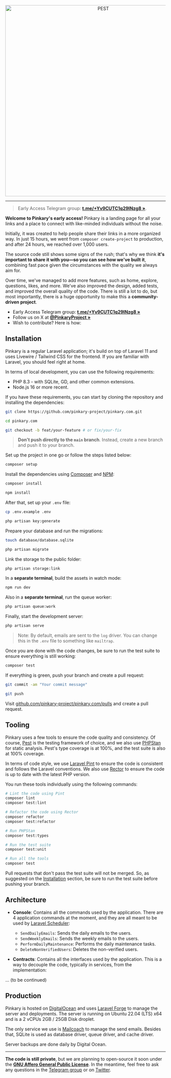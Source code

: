 <p align="center">
    <img src="https://pinkary.com/img/logo.svg" width="600" alt="PEST">
</p>

------

> Early Access Telegram group: **[t.me/+Yv9CUTC1q29lNzg8 »](https://t.me/+Yv9CUTC1q29lNzg8)**.

**Welcome to Pinkary's early access!** Pinkary is a landing page for all your links and a place to connect with like-minded individuals without the noise.

Initially, it was created to help people share their links in a more organized way. In just 15 hours, we went from `composer create-project` to production, and after 24 hours, we reached over 1,000 users.

The source code still shows some signs of the rush; that's why we think **it's important to share it with you—so you can see how we've built it**, combining fast pace given the circumstances with the quality we always aim for.

Over time, we've managed to add more features, such as home, explore, questions, likes, and more. We've also improved the design, added tests, and improved the overall quality of the code. There is still a lot to do, but most importantly, there is a huge opportunity to make this a **community-driven project**.

- Early Access Telegram group: **[t.me/+Yv9CUTC1q29lNzg8 »](https://t.me/+Yv9CUTC1q29lNzg8)**
- Follow us on X at **[@PinkaryProject »](https://twitter.com/PinkaryProject)**
- Wish to contribute? Here is how:

## Installation

Pinkary is a regular Laravel application; it's build on top of Laravel 11 and uses Livewire / Tailwind CSS for the frontend. If you are familiar with Laravel, you should feel right at home.

In terms of local development, you can use the following requirements:

- PHP 8.3 - with SQLite, GD, and other common extensions.
- Node.js 16 or more recent.

If you have these requirements, you can start by cloning the repository and installing the dependencies:

```bash
git clone https://github.com/pinkary-project/pinkary.com.git

cd pinkary.com

git checkout -b feat/your-feature # or fix/your-fix
```

> **Don't push directly to the `main` branch**. Instead, create a new branch and push it to your branch.

Set up the project in one go or follow the steps listed below:

```bash
composer setup
```

Install the dependencies using [Composer](https://getcomposer.org) and [NPM](https://www.npmjs.com):

```bash
composer install

npm install
```

After that, set up your `.env` file:

```bash
cp .env.example .env

php artisan key:generate
```

Prepare your database and run the migrations:

```bash
touch database/database.sqlite

php artisan migrate
```

Link the storage to the public folder:

```bash
php artisan storage:link
```

In a **separate terminal**, build the assets in watch mode:

```bash
npm run dev
```

Also in a **separate terminal**, run the queue worker:

```bash
php artisan queue:work
```

Finally, start the development server:

```bash
php artisan serve
```

> Note: By default, emails are sent to the `log` driver. You can change this in the `.env` file to something like `mailtrap`.

Once you are done with the code changes, be sure to run the test suite to ensure everything is still working:

```bash
composer test
```

If everything is green, push your branch and create a pull request:

```bash
git commit -am "Your commit message"

git push
```

Visit [github.com/pinkary-project/pinkary.com/pulls](https://github.com/pinkary-project/pinkary.com/pulls) and create a pull request.

## Tooling

Pinkary uses a few tools to ensure the code quality and consistency. Of course, [Pest](https://pestphp.com) is the testing framework of choice, and we also use [PHPStan](https://phpstan.org) for static analysis.  Pest's type coverage is at 100%, and the test suite is also at 100% coverage.

In terms of code style, we use [Laravel Pint](https://laravel.com/docs/11.x/pint) to ensure the code is consistent and follows the Laravel conventions. We also use [Rector](https://getrector.org) to ensure the code is up to date with the latest PHP version.

You run these tools individually using the following commands:

```bash
# Lint the code using Pint
composer lint
composer test:lint

# Refactor the code using Rector
composer refactor
composer test:refactor

# Run PHPStan
composer test:types

# Run the test suite
composer test:unit

# Run all the tools
composer test
```

Pull requests that don't pass the test suite will not be merged. So, as suggested on the [Installation](#installation) section, be sure to run the test suite before pushing your branch.

## Architecture

- **Console**: Contains all the commands used by the application. There are 4 application commands at the moment, and they are all meant to be used by [Laravel Scheduler](https://laravel.com/docs/11.x/scheduling):

    - `SendDailyEmails`: Sends the daily emails to the users.
    - `SendWeeklyEmails`: Sends the weekly emails to the users.
    - `PerformDailyMaintenance`: Performs the daily maintenance tasks.
    - `DeleteNonVerifiedUsers`: Deletes the non-verified users.

- **Contracts**: Contains all the interfaces used by the application. This is a way to decouple the code, typically in services, from the implementation:

... (to be continued)

## Production

Pinkary is hosted on [DigitalOcean](https://www.digitalocean.com) and uses [Laravel Forge](https://forge.laravel.com) to manage the server and deployments. The server is running on Ubuntu 22.04 (LTS) x64 and is a 2 vCPUs 2GB / 25GB Disk droplet.

The only service we use is [Mailcoach](https://mailcoach.app) to manage the send emails. Besides that, SQLite is used as database driver, queue driver, and cache driver.

Server backups are done daily by Digital Ocean.

---

**The code is still private**, but we are planning to open-source it soon under the **[GNU Affero General Public License](LICENSE.md)**. In the meantime, feel free to ask any questions in the [Telegram group](https://t.me/+Yv9CUTC1q29lNzg8) or on [Twitter](https://twitter.com/PinkaryProject).
